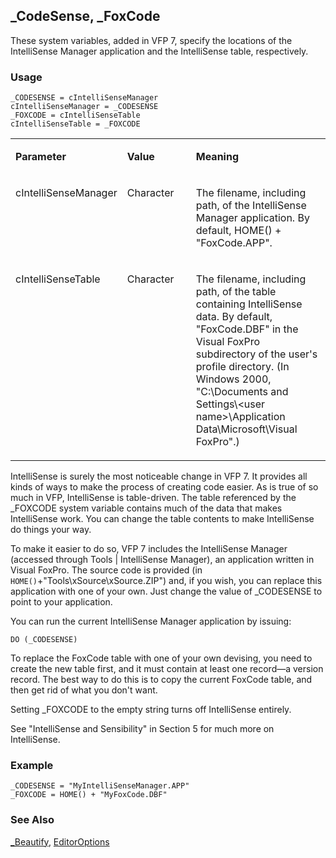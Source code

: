## _CodeSense, _FoxCode

These system variables, added in VFP 7, specify the locations of the IntelliSense Manager application and the IntelliSense table, respectively.

### Usage

```foxpro
_CODESENSE = cIntelliSenseManager
cIntelliSenseManager = _CODESENSE
_FOXCODE = cIntelliSenseTable
cIntelliSenseTable = _FOXCODE
```
<table>
<tr>
  <td width="32%" valign="top">
  <p><b>Parameter</b></p>
  </td>
  <td width="23%" valign="top">
  <p><b>Value</b></p>
  </td>
  <td width="45%" valign="top">
  <p><b>Meaning</b></p>
  </td>
 </tr>
<tr>
  <td width="32%" valign="top">
  <p>cIntelliSenseManager</p>
  </td>
  <td width="23%" valign="top">
  <p>Character</p>
  </td>
  <td width="45%" valign="top">
  <p>The filename, including path, of the IntelliSense Manager application. By default, HOME() + &quot;FoxCode.APP&quot;.</p>
  </td>
 </tr>
<tr>
  <td width="32%" valign="top">
  <p>cIntelliSenseTable</p>
  </td>
  <td width="23%" valign="top">
  <p>Character</p>
  </td>
  <td width="45%" valign="top">
  <p>The filename, including path, of the table containing IntelliSense data. By default, &quot;FoxCode.DBF&quot; in the Visual FoxPro subdirectory of the user's profile directory. (In Windows 2000, &quot;C:\Documents and Settings\&lt;user name&gt;\Application Data\Microsoft\Visual FoxPro&quot;.)</p>
  </td>
 </tr>
</table>

IntelliSense is surely the most noticeable change in VFP 7. It provides all kinds of ways to make the process of creating code easier. As is true of so much in VFP, IntelliSense is table-driven. The table referenced by the _FOXCODE system variable contains much of the data that makes IntelliSense work. You can change the table contents to make IntelliSense do things your way.

To make it easier to do so, VFP 7 includes the IntelliSense Manager (accessed through Tools \| IntelliSense Manager), an application written in Visual FoxPro. The source code is provided (in `HOME()`+"Tools\xSource\xSource.ZIP") and, if you wish, you can replace this application with one of your own. Just change the value of _CODESENSE to point to your application.

You can run the current IntelliSense Manager application by issuing:

```foxpro
DO (_CODESENSE)
```
To replace the FoxCode table with one of your own devising, you need to create the new table first, and it must contain at least one record&mdash;a version record. The best way to do this is to copy the current FoxCode table, and then get rid of what you don't want. 

Setting _FOXCODE to the empty string turns off IntelliSense entirely.

See "IntelliSense and Sensibility" in Section 5 for much more on IntelliSense.

### Example

```foxpro
_CODESENSE = "MyIntelliSenseManager.APP"
_FOXCODE = HOME() + "MyFoxCode.DBF"
```
### See Also

[_Beautify](s4g160.md), [EditorOptions](s4g898.md)
